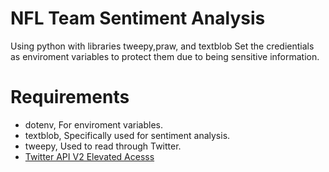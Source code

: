 # NFL Team Sentiment Analysis
Using python with libraries tweepy,praw, and textblob
Set the credientials as enviroment variables to protect them due to being sensitive information.
# Requirements
* dotenv, For enviroment variables.
* textblob, Specifically used for sentiment analysis.
* tweepy, Used to read through Twitter.
* [Twitter API V2 Elevated Acesss](https://developer.twitter.com/en/docs/twitter-api/getting-started/about-twitter-api#item0)
